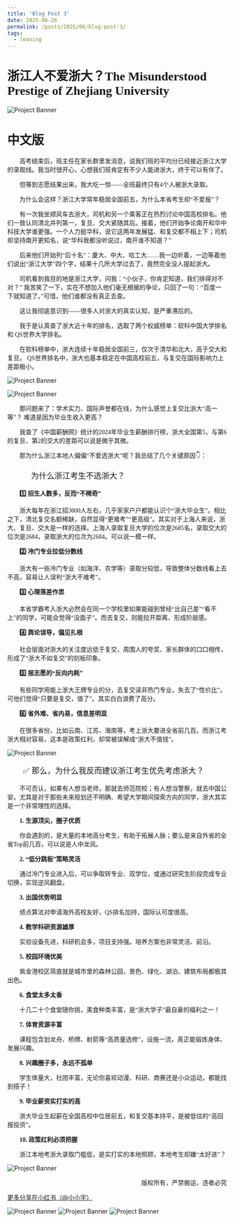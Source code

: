 ```yaml
---
title: 'Blog Post 3'
date: 2025-06-26
permalink: /posts/2025/06/blog-post-3/
tags:
  - leaning
---
```


<h1 style="font-family:SimHei;">浙江人不爱浙大？The Misunderstood Prestige of Zhejiang University</h1>

![Project Banner](https://Wenyu-Fu.github.io/images/浙江人浙大/cover.png)

<h1 style="font-family:SimHei;">中文版</h1>

<p style="text-indent: 2em; font-family: 'FangSong';">
高考结束后，班主任在家长群里发消息，说我们班的平均分已经接近浙江大学的录取线。我当时很开心，心想我们班肯定有不少人能进浙大，终于可以有伴了。</p>
<p style="text-indent: 2em; font-family: 'FangSong';">
但等到志愿结果出来，我大吃一惊——全班最终只有4个人被浙大录取。</p>
<p style="text-indent: 2em; font-family: 'FangSong';">
为什么会这样？浙江大学常年稳居全国前五，为什么本省考生却“不爱报”？</p>
<p style="text-indent: 2em; font-family: 'FangSong';">
有一次我坐顺风车去浙大，司机和另一个乘客正在热烈讨论中国高校排名。他们一致认同清北并列第一，复旦、交大紧随其后。接着，他们开始争论南开和华中科技大学谁更强。一个人力挺华科，说它这两年发展猛、和复交都不相上下；司机却坚持南开更知名，说“华科我都没听说过，南开谁不知道？”</p>
<p style="text-indent: 2em; font-family: 'FangSong';">
后来他们开始列“后十名”：厦大、中大、哈工大……我一边听着，一边等着他们说出“浙江大学”四个字，结果十几所大学过去了，竟然完全没人提起浙大。</p>
<p style="text-indent: 2em; font-family: 'FangSong';">
司机看到我目的地是浙江大学，问我：“小伙子，你肯定知道，我们排得对不对？”
我苦笑了一下，实在不想加入他们毫无根据的争论，只回了一句：“百度一下就知道了。”可惜，他们谁都没有真正去查。
</p>
<p style="text-indent: 2em; font-family: 'FangSong';">
这让我彻底意识到——很多人对浙大的真实认知，是严重滞后的。</p>
<p style="text-indent: 2em; font-family: 'FangSong';">
我于是认真查了浙大近十年的排名，选取了两个权威榜单：软科中国大学排名 和 QS世界大学排名。</p>
<p style="text-indent: 2em; font-family: 'FangSong';">
在软科榜单中，浙大连续十年稳居全国前三，仅次于清华和北大，高于交大和复旦。
QS世界排名中，浙大也基本稳定在中国高校前五，与复交在国际影响力上差距极小。
</p>

![Project Banner](https://Wenyu-Fu.github.io/images/浙江人浙大/rk.png)

![Project Banner](https://Wenyu-Fu.github.io/images/浙江人浙大/qs.png)

<p style="text-indent: 2em; font-family: 'FangSong';">
那问题来了：学术实力、国际声誉都在线，为什么感觉上复交比浙大“高一等”？
难道是因为毕业生收入更高？
</p>
<p style="text-indent: 2em; font-family: 'FangSong';">
我查了《中国薪酬网》统计的2024年毕业生薪酬排行榜，浙大全国第5，与第6的复旦、第2的交大的差距可以说是微乎其微。</p>
<p style="text-indent: 2em; font-family: 'FangSong';">
那为什么浙江本地人偏偏“不爱选浙大”呢？我总结了几个关键原因👇：</p>
<p style="text-indent: 2em; font-family: 'FangSong'; font-size: 18px; ">
🧩 为什么浙江考生不选浙大？</p>
<p style="text-indent: 2em; font-family: 'FangSong';font-weight: bold;">
1️⃣ 招生人数多，反而“不稀奇”</p>
<p style="text-indent: 2em; font-family: 'FangSong';">
浙大每年在浙江招3000人左右，几乎家家户户都能认识个“浙大毕业生”。相比之下，清北复交名额稀缺，自然显得“更难考”“更高级”。其实对于上海人来说，浙大、复旦、交大是一样的选择。上海人录取复旦大学的位次是2685名，录取交大的位次是2684，录取浙大的位次为2684。可以说一模一样。</p>
<p style="text-indent: 2em; font-family: 'FangSong';font-weight: bold;">
2️⃣ 冷门专业拉低分数线</p>
<p style="text-indent: 2em; font-family: 'FangSong';">
浙大有一些冷门专业（如海洋、农学等）录取分较低，导致整体分数线看上去不高，容易让人误判“浙大不难考”。</p>
<p style="text-indent: 2em; font-family: 'FangSong';font-weight: bold;">
3️⃣ 心理落差作祟</p>
<p style="text-indent: 2em; font-family: 'FangSong';">
本省学霸考入浙大必然会在同一个学校里如果能碰到曾经“比自己差”“看不上”的同学，可能会觉得“没面子”。而去复交，则能拉开距离、形成阶层感。</p>
<p style="text-indent: 2em; font-family: 'FangSong';font-weight: bold;">
4️⃣ 舆论误导，偏见扎根</p>
<p style="text-indent: 2em; font-family: 'FangSong';">
社会层面对浙大的关注度远低于复交，周围人的夸奖、家长群体的口口相传，形成了“浙大不如复交”的刻板印象。</p>
<p style="text-indent: 2em; font-family: 'FangSong';font-weight: bold;">
5️⃣ 报志愿的“反向内耗”</p>
<p style="text-indent: 2em; font-family: 'FangSong';">
有些同学用能上浙大王牌专业的分，去复交读非热门专业，失去了“性价比”。可他们觉得“只要是复交，值了”。其实白白浪费了高分。</p>
<p style="text-indent: 2em; font-family: 'FangSong';font-weight: bold;">
6️⃣ 省外难、省内易，信息差明显</p>
<p style="text-indent: 2em; font-family: 'FangSong';">
在很多省份，比如云南、江苏、海南等，考上浙大要进全省前几百。而浙江考浙大相对容易，这本是政策红利，却常被误解成“浙大不值钱”。</p>

![Project Banner](https://Wenyu-Fu.github.io/images/浙江人浙大/province.png)

<p style="text-indent: 2em; font-family: 'FangSong';font-size: 18px; ">
✅ 那么，为什么我反而建议浙江考生优先考虑浙大？</p>
<p style="text-indent: 2em; font-family: 'FangSong';">
不可否认，如果有人想当老师，那就去师范院校；有人想当警察，就去中国公安。尤其是对于那些未来规划还不明确、希望大学期间探索方向的同学，浙大其实是一个非常理性的选择。</p>
<p style="text-indent: 2em; font-family: 'FangSong';font-weight: bold;">
1. 生源顶尖，圈子优质</p>
<p style="text-indent: 2em; font-family: 'FangSong';">
你会遇到的，是大量的本地高分考生，有助于拓展人脉；要么是来自外省的全省Top前几百，可以说是人中龙凤。
</p>
<p style="text-indent: 2em; font-family: 'FangSong';font-weight: bold;">
2. “低分跳板”策略灵活</p>
<p style="text-indent: 2em; font-family: 'FangSong';">
通过冷门专业进入后，可以争取转专业、双学位，或通过研究生阶段完成专业切换，实现逆风翻盘。</p>
<p style="text-indent: 2em; font-family: 'FangSong';font-weight: bold;">
3. 出国优势明显</p>
<p style="text-indent: 2em; font-family: 'FangSong';">
绩点算法对申请海外高校友好，QS排名加持，国际认可度很高。</p>
<p style="text-indent: 2em; font-family: 'FangSong';font-weight: bold;">
4. 教学科研资源雄厚</p>
<p style="text-indent: 2em; font-family: 'FangSong';">
实验设备先进，科研机会多，项目支持强。培养方案也非常灵活、前沿。</p>
<p style="text-indent: 2em; font-family: 'FangSong';font-weight: bold;">
5. 校园环境优美</p>
<p style="text-indent: 2em; font-family: 'FangSong';">
紫金港校区简直就是城市里的森林公园，景色、绿化、湖泊、建筑布局都极其出色。
</p>
<p style="text-indent: 2em; font-family: 'FangSong';font-weight: bold;">
6. 食堂太多太香</p>
<p style="text-indent: 2em; font-family: 'FangSong';">
十几二十个食堂随你挑，美食种类丰富，是“浙大学子”最自豪的福利之一！</p>
<p style="text-indent: 2em; font-family: 'FangSong';font-weight: bold;">
7. 体育资源丰富</p>
<p style="text-indent: 2em; font-family: 'FangSong';">
课程包含划龙舟、桥牌、射箭等“高质量选修”，设施一流，真正能锻炼身体、发展兴趣。</p>
<p style="text-indent: 2em; font-family: 'FangSong';font-weight: bold;">
8. 兴趣圈子多，永远不孤单</p>
<p style="text-indent: 2em; font-family: 'FangSong';">
学生体量大，社团丰富，无论你喜欢动漫、科研、商赛还是小众运动，都能找到搭子！</p>
<p style="text-indent: 2em; font-family: 'FangSong';font-weight: bold;">
9. 毕业薪资实打实的高</p>
<p style="text-indent: 2em; font-family: 'FangSong';">
浙大毕业生起薪在全国高校中位居前五，和复交基本持平，是被低估的“高回报投资”。</p>
<p style="text-indent: 2em; font-family: 'FangSong';font-weight: bold;">
10. 政策红利必须把握</p>
<p style="text-indent: 2em; font-family: 'FangSong';">
浙江本地考浙大录取门槛低，是实打实的本地照顾，本地考生却嫌“太好进”？</p>

![Project Banner](https://Wenyu-Fu.github.io/images/浙江人浙大/money.png)

<p style="text-align: right; text-indent: 2em;">
版权所有，严禁搬运，违者必究  
</p>


[更多分享在小红书（@小小宇）](https://www.xiaohongshu.com/explore/685c251f000000002001b881?xsec_token=GB56m8BvgNB3DIe2OsGUth2htH0B7ruMiAPOKVNVxVDco=&xsec_source=pc_creatormng)

![Project Banner](https://Wenyu-Fu.github.io/images/浙江人浙大/浙大1.png)
![Project Banner](https://Wenyu-Fu.github.io/images/浙江人浙大/浙大2.png)
![Project Banner](https://Wenyu-Fu.github.io/images/浙江人浙大/浙大3.png)
